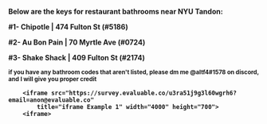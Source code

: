 <html>
    <body>
       <p><b>Below are the keys for restaurant bathrooms near NYU Tandon:<b><p>
        <p>#1- Chipotle | 474 Fulton St (#5186)</p>
        <p>#2- Au Bon Pain | 70 Myrtle Ave (#0724)</p>
        <p>#3- Shake Shack | 409 Fulton St (#2174)</p>
        <p><sub>if you have any bathroom codes that aren't listed, please dm me @altf4#1578 on discord, and I will give you proper credit<sub><p>
    <body>
        
        <iframe src="https://survey.evaluable.co/u3ra51j9g3l60wgrh6?email=anon@evaluable.co"
            title="iframe Example 1" width="4000" height="700">
        <iframe>
        
<html>
